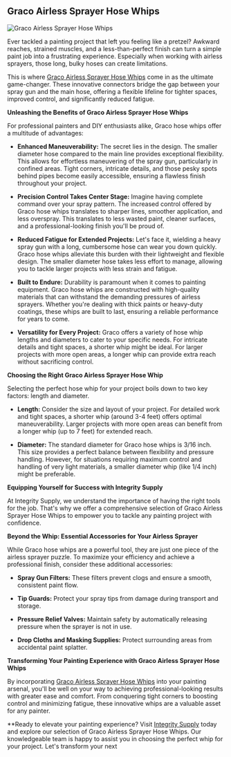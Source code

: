 ## Graco Airless Sprayer Hose Whips

![Graco Airless Sprayer Hose Whips]([image_url](https://integritysupply.com/media/catalog/product/cache/42a8d44f0cb2f10b14ad56a85e352dc6/g/r/graco_h42503_b64bavqxirpz6cei.png))

Ever tackled a painting project that left you feeling like a pretzel? Awkward reaches, strained muscles, and a less-than-perfect finish can turn a simple paint job into a frustrating experience.  Especially when working with airless sprayers, those long, bulky hoses can create limitations.  

This is where [Graco Airless Sprayer Hose Whips](https://integritysupply.com/graco/airless-sprayer-hose-whips.html) come in as the ultimate game-changer. These innovative connectors bridge the gap between your spray gun and the main hose, offering a flexible lifeline for tighter spaces, improved control, and significantly reduced fatigue.

**Unleashing the Benefits of Graco Airless Sprayer Hose Whips**

For professional painters and DIY enthusiasts alike, Graco hose whips offer a multitude of advantages:

* **Enhanced Maneuverability:**  The secret lies in the design.  The smaller diameter hose compared to the main line provides exceptional flexibility. This allows for effortless maneuvering of the spray gun, particularly in confined areas. Tight corners, intricate details, and those pesky spots behind pipes become easily accessible, ensuring a flawless finish throughout your project.

* **Precision Control Takes Center Stage:**  Imagine having complete command over your spray pattern.  The increased control offered by Graco hose whips translates to sharper lines, smoother application, and less overspray. This translates to less wasted paint, cleaner surfaces, and a professional-looking finish you'll be proud of.

* **Reduced Fatigue for Extended Projects:**  Let's face it, wielding a heavy spray gun with a long, cumbersome hose can wear you down quickly. Graco hose whips alleviate this burden with their lightweight and flexible design. The smaller diameter hose takes less effort to manage, allowing you to tackle larger projects with less strain and fatigue. 

* **Built to Endure:**  Durability is paramount when it comes to painting equipment. Graco hose whips are constructed with high-quality materials that can withstand the demanding pressures of airless sprayers.  Whether you're dealing with thick paints or heavy-duty coatings, these whips are built to last, ensuring a reliable performance for years to come.

* **Versatility for Every Project:**  Graco offers a variety of hose whip lengths and diameters to cater to your specific needs.  For intricate details and tight spaces, a shorter whip might be ideal. For larger projects with more open areas, a longer whip can provide extra reach without sacrificing control. 

**Choosing the Right Graco Airless Sprayer Hose Whip**

Selecting the perfect hose whip for your project boils down to two key factors: length and diameter.

* **Length:** Consider the size and layout of your project. For detailed work and tight spaces, a shorter whip (around 3-4 feet) offers optimal maneuverability.  Larger projects with more open areas can benefit from a longer whip (up to 7 feet) for extended reach.

* **Diameter:** The standard diameter for Graco hose whips is 3/16 inch. This size provides a perfect balance between flexibility and pressure handling.  However, for situations requiring maximum control and handling of very light materials, a smaller diameter whip (like 1/4 inch) might be preferable.

**Equipping Yourself for Success with Integrity Supply**

At Integrity Supply, we understand the importance of having the right tools for the job.  That's why we offer a comprehensive selection of Graco Airless Sprayer Hose Whips to empower you to tackle any painting project with confidence. 

**Beyond the Whip: Essential Accessories for Your Airless Sprayer**

While Graco hose whips are a powerful tool, they are just one piece of the airless sprayer puzzle. To maximize your efficiency and achieve a professional finish, consider these additional accessories:

* **Spray Gun Filters:**  These filters prevent clogs and ensure a smooth, consistent paint flow.

* **Tip Guards:**  Protect your spray tips from damage during transport and storage.

* **Pressure Relief Valves:**  Maintain safety by automatically releasing pressure when the sprayer is not in use.

* **Drop Cloths and Masking Supplies:**  Protect surrounding areas from accidental paint splatter.

**Transforming Your Painting Experience with Graco Airless Sprayer Hose Whips**

By incorporating [Graco Airless Sprayer Hose Whips](https://integritysupply.com/graco/airless-sprayer-hose-whips.html) into your painting arsenal, you'll be well on your way to achieving professional-looking results with greater ease and comfort.  From conquering tight corners to boosting control and minimizing fatigue, these innovative whips are a valuable asset for any painter.

**Ready to elevate your painting experience?  Visit [Integrity Supply](https://integritysupply.com/) today and explore our selection of Graco Airless Sprayer Hose Whips.  Our knowledgeable team is happy to assist you in choosing the perfect whip for your project. Let's transform your next
